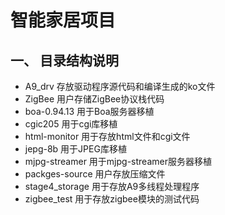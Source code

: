 # 智能家居项目

## 一、 目录结构说明
- A9_drv 存放驱动程序源代码和编译生成的ko文件
- ZigBee 用户存储ZigBee协议栈代码
- boa-0.94.13 用于Boa服务器移植
- cgic205 用于cgi库移植
- html-monitor 用于存放html文件和cgi文件
- jepg-8b 用于JPEG库移植
- mjpg-streamer 用于mjpg-streamer服务器移植
- packges-source 用户存放压缩文件
- stage4_storage 用于存放A9多线程处理程序
- zigbee_test 用于存放zigbee模块的测试代码
